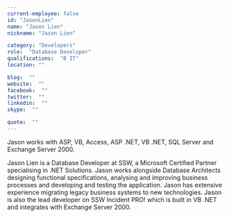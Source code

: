 ```yaml
---
current-employee: false
id: "JasonLien"
name: "Jason Lien"
nickname: "Jason Lien"

category: "Developers"
role:  "Database Developer"
qualifications:  "B IT"
location: ""

blog:  ""
website:  ""
facebook:  ""
twitter:  ""
linkedin:  ""
skype:  ""

quote:  ""
---
```


Jason works with ASP, VB, Access, ASP .NET, VB .NET, SQL Server and Exchange Server 2000.

Jason Lien is a Database Developer at SSW, a Microsoft Certified Partner specialising in .NET Solutions. Jason works alongside Database Architects designing functional specifications, analysing and improving business processes and developing and testing the application. Jason has extensive experience migrating legacy business systems to new technologies. Jason is also the lead developer on SSW Incident PRO! which is built in VB .NET and integrates with Exchange Server 2000.